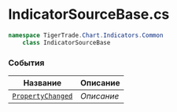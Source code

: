 
# IndicatorSourceBase.cs
```csharp
namespace TigerTrade.Chart.Indicators.Common  
    class IndicatorSourceBase
```

### События
| Название | Описание |
| --- | --- |
| [`PropertyChanged`](./События/PropertyChanged.md) | *Описание* |
